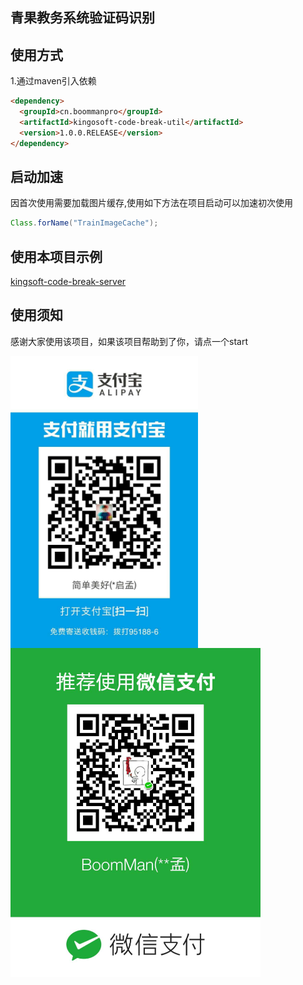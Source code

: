 ## 青果教务系统验证码识别

## 使用方式

1.通过maven引入依赖



```html
<dependency>
  <groupId>cn.boommanpro</groupId>
  <artifactId>kingosoft-code-break-util</artifactId>
  <version>1.0.0.RELEASE</version>
</dependency>
```



## 启动加速

因首次使用需要加载图片缓存,使用如下方法在项目启动可以加速初次使用
```java
Class.forName("TrainImageCache");
```

## 使用本项目示例

[kingsoft-code-break-server](https://github.com/BoomManPro/kingsoft-code-break-server)

## 使用须知

感谢大家使用该项目，如果该项目帮助到了你，请点一个start

<img src="https://raw.githubusercontent.com/BoomManPro/java-interview/master/personal/Ali_Pay.jpg" width="300" hegiht="200" align=center />
<img src="https://raw.githubusercontent.com/BoomManPro/java-interview/master/personal/WeChat_Pay.jpg" width="400" hegiht="1000" align=center />